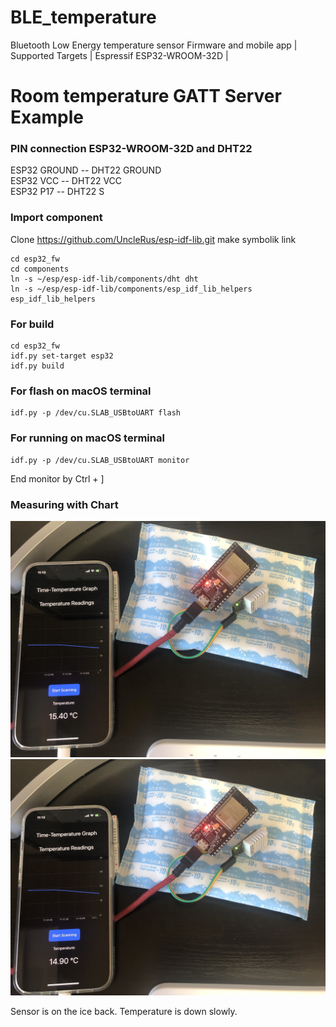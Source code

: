 # BLE_temperature
Bluetooth Low Energy temperature sensor Firmware and mobile app
| Supported Targets | Espressif ESP32-WROOM-32D |

# Room temperature GATT Server Example

### PIN connection ESP32-WROOM-32D and DHT22

ESP32 GROUND -- DHT22 GROUND<br>
ESP32 VCC    -- DHT22 VCC<br>
ESP32 P17    -- DHT22 S<br>

### Import component
Clone https://github.com/UncleRus/esp-idf-lib.git
make symbolik link
```
cd esp32_fw
cd components
ln -s ~/esp/esp-idf-lib/components/dht dht
ln -s ~/esp/esp-idf-lib/components/esp_idf_lib_helpers esp_idf_lib_helpers
```

### For build
```
cd esp32_fw
idf.py set-target esp32
idf.py build
```

### For flash on macOS terminal
```
idf.py -p /dev/cu.SLAB_USBtoUART flash
```

### For running on macOS terminal
```
idf.py -p /dev/cu.SLAB_USBtoUART monitor
```

End monitor by Ctrl + ]


### Measuring with Chart
![Measuring temp 0](images/temp2.jpg)
![Measuring temp 1](images/temp3.jpg)

Sensor is on the ice back. Temperature is down slowly. 
